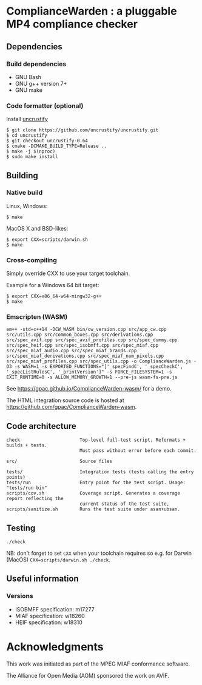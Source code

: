 # ComplianceWarden : a pluggable MP4 compliance checker

## Dependencies

### Build dependencies

 - GNU Bash
 - GNU g++ version 7+
 - GNU make

### Code formatter (optional)

Install [uncrustify](https://github.com/uncrustify/uncrustify)

```
$ git clone https://github.com/uncrustify/uncrustify.git
$ cd uncrustify
$ git checkout uncrustify-0.64
$ cmake -DCMAKE_BUILD_TYPE=Release ..
$ make -j $(nproc)
$ sudo make install
```

## Building

### Native build

Linux, Windows:
```
$ make
```

MacOS X and BSD-likes:
```
$ export CXX=scripts/darwin.sh
$ make
```

### Cross-compiling

Simply override CXX to use your target toolchain.

Example for a Windows 64 bit target:

```
$ export CXX=x86_64-w64-mingw32-g++
$ make
```

### Emscripten (WASM)

```
em++ -std=c++14 -DCW_WASM bin/cw_version.cpp src/app_cw.cpp src/utils.cpp src/common_boxes.cpp src/derivations.cpp src/spec_avif.cpp src/spec_avif_profiles.cpp src/spec_dummy.cpp src/spec_heif.cpp src/spec_isobmff.cpp src/spec_miaf.cpp src/spec_miaf_audio.cpp src/spec_miaf_brands.cpp src/spec_miaf_derivations.cpp src/spec_miaf_num_pixels.cpp src/spec_miaf_profiles.cpp src/spec_utils.cpp -o ComplianceWarden.js -O3 -s WASM=1 -s EXPORTED_FUNCTIONS="['_specFindC', '_specCheckC', '_specListRulesC', '_printVersion']" -s FORCE_FILESYSTEM=1 -s EXIT_RUNTIME=0 -s ALLOW_MEMORY_GROWTH=1 --pre-js wasm-fs-pre.js
```

See https://gpac.github.io/ComplianceWarden-wasm/ for a demo.

The HTML integration source code is hosted at https://github.com/gpac/ComplianceWarden-wasm.

## Code architecture

```
check                      Top-level full-test script. Reformats + builds + tests.
                           Must pass without error before each commit.

src/                       Source files

tests/                     Integration tests (tests calling the entry points)
tests/run                  Entry point for the test script. Usage: "tests/run bin"
scripts/cov.sh             Coverage script. Generates a coverage report reflecting the
                           current status of the test suite,
scripts/sanitize.sh        Runs the test suite under asan+ubsan.
```

## Testing

```
./check
```

NB: don't forget to set ```CXX``` when your toolchain requires so e.g. for Darwin (MacOS) ```CXX=scripts/darwin.sh ./check```.

## Useful information

### Versions

 - ISOBMFF specification: m17277
 - MIAF specification: w18260
 - HEIF specification: w18310

# Acknowledgments

This work was initiated as part of the MPEG MIAF conformance software.

The Alliance for Open Media (AOM) sponsored the work on AVIF.

